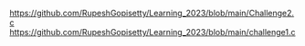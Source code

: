 https://github.com/RupeshGopisetty/Learning_2023/blob/main/Challenge2.c
https://github.com/RupeshGopisetty/Learning_2023/blob/main/challenge1.c

